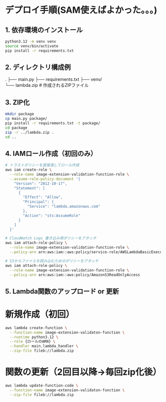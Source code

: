 # デプロイ手順(SAM使えばよかった。。。)

## 1. 依存環境のインストール
```bash
python3.12 -m venv venv
source venv/bin/activate
pip install -r requirements.txt
```
## 2. ディレクトリ構成例

.
├── main.py
├── requirements.txt
├── venv/             
└── lambda.zip     # 作成されるZIPファイル

## 3. ZIP化
```bash
mkdir package
cp main.py package/
pip install -r requirements.txt -t package/
cd package
zip -r ../lambda.zip .
cd ..
```

## 4. IAMロール作成（初回のみ）

```bash
# トラストポリシーを直接渡してロール作成
aws iam create-role \
  --role-name image-extension-validation-function-role \
  --assume-role-policy-document '{
    "Version": "2012-10-17",
    "Statement": [
      {
        "Effect": "Allow",
        "Principal": {
          "Service": "lambda.amazonaws.com"
        },
        "Action": "sts:AssumeRole"
      }
    ]
  }'
```

```bash
# CloudWatch Logs 書き込み用ポリシーをアタッチ
aws iam attach-role-policy \
  --role-name image-extension-validation-function-role \
  --policy-arn arn:aws:iam::aws:policy/service-role/AWSLambdaBasicExecutionRole

# S3からファイルを読み込むためのポリシーをアタッチ
aws iam attach-role-policy \
  --role-name image-extension-validation-function-role \
  --policy-arn arn:aws:iam::aws:policy/AmazonS3ReadOnlyAccess
```


## 5. Lambda関数のアップロード or 更新

# 新規作成（初回）
```bash
aws lambda create-function \
  --function-name image-extension-validaton-function \
  --runtime python3.12 \
  --role {ロールのARN} \
  --handler main.lambda_handler \
  --zip-file fileb://lambda.zip
```

# 関数の更新（2回目以降→毎回zip化後）
```bash
aws lambda update-function-code \
  --function-name image-extension-validaton-function \
  --zip-file fileb://lambda.zip
```